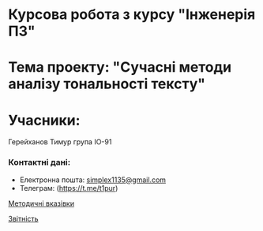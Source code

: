# Курсова робота з курсу "Інженерія ПЗ"

# Тема проекту: "Сучасні методи аналізу тональності тексту"

# Учасники:
Герейханов Тимур група ІО-91

### Контактні дані:
 - Електронна пошта: simplex1135@gmail.com
 - Телеграм: (https://t.me/t1pur)
 
[Методичні вказівки](https://jace-dev.herokuapp.com/design/js-talks#/)

[Звітність](https://drive.google.com/file/d/1A5Pxqb0Esy78t9xhMlkWzzx4chdkXAl2/view?usp=sharing)
